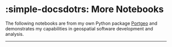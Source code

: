 # :simple-docsdotrs: More Notebooks


The following notebooks are from my own Python package [Portgeo](https://www.noahportman.com/portgeo/) and demonstrates my capabilities in geospatial software development and analysis.


---